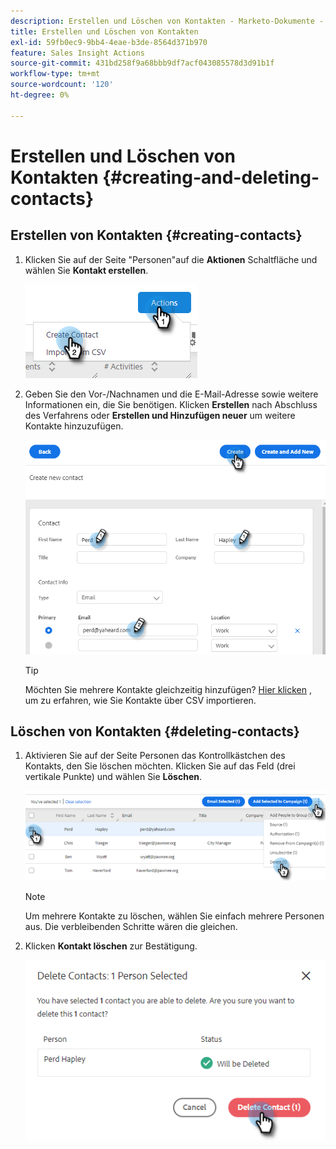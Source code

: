 ```yaml
---
description: Erstellen und Löschen von Kontakten - Marketo-Dokumente - Produktdokumentation
title: Erstellen und Löschen von Kontakten
exl-id: 59fb0ec9-9bb4-4eae-b3de-8564d371b970
feature: Sales Insight Actions
source-git-commit: 431bd258f9a68bbb9df7acf043085578d3d91b1f
workflow-type: tm+mt
source-wordcount: '120'
ht-degree: 0%

---
```


# Erstellen und Löschen von Kontakten {#creating-and-deleting-contacts}

## Erstellen von Kontakten {#creating-contacts}

1. Klicken Sie auf der Seite &quot;Personen&quot;auf die **Aktionen** Schaltfläche und wählen Sie **Kontakt erstellen**.

   ![](assets/creating-and-deleting-contacts-1.png)

1. Geben Sie den Vor-/Nachnamen und die E-Mail-Adresse sowie weitere Informationen ein, die Sie benötigen. Klicken **Erstellen** nach Abschluss des Verfahrens oder **Erstellen und Hinzufügen neuer** um weitere Kontakte hinzuzufügen.

   ![](assets/creating-and-deleting-contacts-2.png)

   >[!TIP]
   >
   >Möchten Sie mehrere Kontakte gleichzeitig hinzufügen? [Hier klicken](/help/marketo/product-docs/marketo-sales-insight/actions/people/managing-contacts/import-contacts-via-csv.md) , um zu erfahren, wie Sie Kontakte über CSV importieren.

## Löschen von Kontakten {#deleting-contacts}

1. Aktivieren Sie auf der Seite Personen das Kontrollkästchen des Kontakts, den Sie löschen möchten. Klicken Sie auf das Feld (drei vertikale Punkte) und wählen Sie **Löschen**.

   ![](assets/creating-and-deleting-contacts-3.png)

   >[!NOTE]
   >
   >Um mehrere Kontakte zu löschen, wählen Sie einfach mehrere Personen aus. Die verbleibenden Schritte wären die gleichen.

1. Klicken **Kontakt löschen** zur Bestätigung.

   ![](assets/creating-and-deleting-contacts-4.png)
